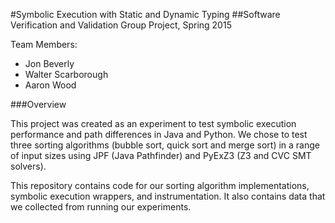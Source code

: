 #Symbolic Execution with Static and Dynamic Typing
##Software Verification and Validation Group Project, Spring 2015

Team Members:
* Jon Beverly
* Walter Scarborough
* Aaron Wood

###Overview

This project was created as an experiment to test symbolic execution performance and path differences in Java and Python. We chose to test three sorting algorithms (bubble sort, quick sort and merge sort) in a range of input sizes using JPF (Java Pathfinder) and PyExZ3 (Z3 and CVC SMT solvers).


This repository contains code for our sorting algorithm implementations, symbolic execution wrappers, and instrumentation. It also contains data that we collected from running our experiments.
